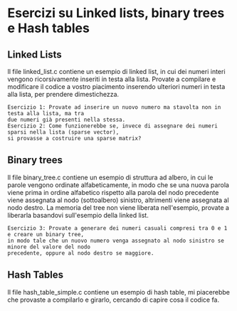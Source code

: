 # Esercizi su Linked lists, binary trees e Hash tables

## Linked Lists
Il file linked_list.c contiene un esempio di linked list, in cui dei numeri interi vengono
ricorsivamente inseriti in testa alla lista. Provate a compilare e modificare il codice
a vostro piacimento inserendo ulteriori numeri in testa alla lista, per prendere dimestichezza.

```
Esercizio 1: Provate ad inserire un nuovo numero ma stavolta non in testa alla lista, ma tra
due numeri già presenti nella stessa.
Esercizio 2: Come funzionerebbe se, invece di assegnare dei numeri sparsi nella lista (sparse vector),
si provasse a costruire una sparse matrix?
```

## Binary trees
Il file binary_tree.c contiene un esempio di struttura ad albero, in cui le parole vengono
ordinate alfabeticamente, in modo che se una nuova parola viene prima in ordine alfabetico
rispetto alla parola del nodo precedente viene assegnata al nodo (sottoalbero) sinistro, altrimenti viene
assegnata al nodo destro. La memoria del tree non viene liberata nell'esempio, provate a
liberarla basandovi sull'esempio della linked list.

```
Esercizio 3: Provate a generare dei numeri casuali compresi tra 0 e 1 e creare un binary tree,
in modo tale che un nuovo numero venga assegnato al nodo sinistro se minore del valore del nodo
precedente, oppure al nodo destro se maggiore.
```

## Hash Tables
Il file hash_table_simple.c contiene un esempio di hash table, mi piacerebbe che provaste a
compilarlo e girarlo, cercando di capire cosa il codice fa. 

